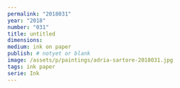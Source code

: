 ```yaml
---
permalink: "2018031"
year: "2018"
number: "031"
title: untitled
dimensions:
medium: ink on paper
publish: # notyet or blank
image: /assets/p/paintings/adria-sartore-2018031.jpg
tags: ink paper
serie: Ink
---
```

